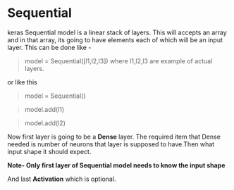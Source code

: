 # Sequential

keras Sequential model is a linear stack of layers. This will accepts an array and in that array, its going to have elements each of which will be an input layer. 
This can be done like -
> model = Sequential([l1,l2,l3]) where l1,l2,l3 are example of actual layers.

 or like this
 
> model = Sequential()

> model.add(l1)
  
> model.add(l2)
  
  Now first layer is going to be a **Dense** layer. The required item that Dense needed is number of neurons that layer is supposed to have.Then what input shape it should expect.
  
  **Note- Only first layer of Sequential model needs to know the input shape**
  
And last **Activation** which is optional.
